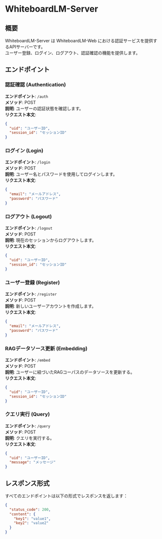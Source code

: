 # WhiteboardLM-Server

## 概要

WhiteboardLM-Server は WhiteboardLM-Web における認証サービスを提供するAPIサーバーです。  
ユーザー登録、ログイン、ログアウト、認証確認の機能を提供します。

## エンドポイント

### 認証確認 (Authentication)

**エンドポイント**: `/auth`  
**メソッド**: POST  
**説明**: ユーザーの認証状態を確認します。  
**リクエスト本文**:

```json
{
  "uid": "ユーザーID",
  "session_id": "セッションID"
}
```

### ログイン (Login)

**エンドポイント**: `/login`  
**メソッド**: POST  
**説明**: ユーザー名とパスワードを使用してログインします。  
**リクエスト本文**:

```json
{
  "email": "メールアドレス",
  "password": "パスワード"
}
```

### ログアウト (Logout)

**エンドポイント**: `/logout`  
**メソッド**: POST  
**説明**: 現在のセッションからログアウトします。  
**リクエスト本文**:

```json
{
  "uid": "ユーザーID",
  "session_id": "セッションID"
}
```

### ユーザー登録 (Register)

**エンドポイント**: `/register`  
**メソッド**: POST  
**説明**: 新しいユーザーアカウントを作成します。  
**リクエスト本文**:

```json
{
  "email": "メールアドレス",
  "password": "パスワード"
}
```

### RAGデータソース更新 (Embedding)

**エンドポイント**: `/embed`  
**メソッド**: POST  
**説明**: ユーザーに紐づいたRAGコーパスのデータソースを更新する。  
**リクエスト本文**:

```json
{
  "uid": "ユーザーID",
  "session_id": "セッションID"
}
```

### クエリ実行 (Query)

**エンドポイント**: `/query`  
**メソッド**: POST  
**説明**: クエリを実行する。  
**リクエスト本文**:

```json
{
  "uid": "ユーザーID",
  "message": "メッセージ"
}
```

## レスポンス形式

すべてのエンドポイントは以下の形式でレスポンスを返します：

```json
{
  "status_code": 200,
  "content": {
    "key1": "value1",
    "key2": "value2"
  }
}
```
